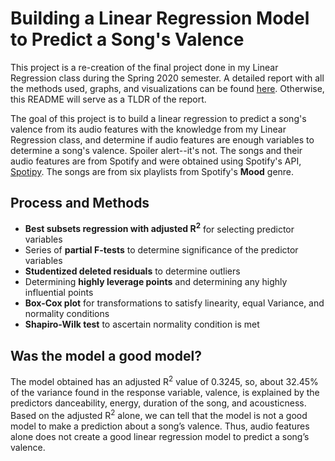 # Building a Linear Regression Model to Predict a Song's Valence

This project is a re-creation of the final project done in my Linear Regression class during the Spring 2020 semester. A detailed report with all the methods used, graphs, and visualizations can be found [here](https://github.com/spsea92/linear-regression/blob/master/linear_regression_model.md). Otherwise, this README will serve as a TLDR of the report.

The goal of this project is to build a linear regression to predict a song's valence from its audio features with the knowledge from my Linear Regression class, and determine if audio features are enough variables to determine a song's valence. Spoiler alert--it's not. The songs and their audio features are from Spotify and were obtained using Spotify's API, [Spotipy](https://https://spotipy.readthedocs.io/en/2.13.0/). The songs are from six playlists from Spotify's **Mood** genre.

## Process and Methods
- **Best subsets regression with adjusted R<sup>2</sup>** for selecting predictor variables
- Series of **partial F-tests** to determine significance of the predictor variables
- **Studentized deleted residuals** to determine outliers
- Determining **highly leverage points** and determining any highly influential points
- **Box-Cox plot** for transformations to satisfy linearity, equal Variance, and normality conditions
- **Shapiro-Wilk test** to ascertain normality condition is met

## Was the model a good model?
The model obtained has an adjusted R<sup>2</sup> value of 0.3245, so, about 32.45% of the variance found in the response variable, valence, is explained by the predictors danceability, energy, duration of the song, and acousticness. Based on the adjusted R<sup>2</sup> alone, we can tell that the model is not a good model to make a prediction about a song’s valence. Thus, audio features alone does not create a good linear regression model to predict a song’s valence.